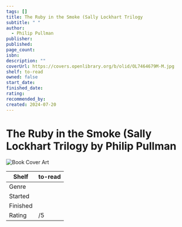 ```yaml
---
tags: []
title: The Ruby in the Smoke (Sally Lockhart Trilogy
subtitle: " "
author:
  - Philip Pullman
publisher: 
published: 
page_count: 
isbn: 
description: ""
coverUrl: https://covers.openlibrary.org/b/olid/OL7464679M-M.jpg
shelf: to-read
owned: false
start_date: 
finished_date: 
rating: 
recommended_by: 
created: 2024-07-20
---
```


# The Ruby in the Smoke (Sally Lockhart Trilogy by Philip Pullman

![Book Cover Art](https://covers.openlibrary.org/b/olid/OL7464679M-M.jpg)

| Shelf | to-read |
| --- | --- |
| Genre |  |
| Started |  |
| Finished |  |
| Rating | /5 |

